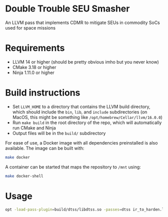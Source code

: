 # Double Trouble SEU Smasher
An LLVM pass that implements CDMR to mitigate SEUs in commodity SoCs used for space missions

# Requirements
* LLVM 14 or higher (should be pretty obvious imho but you never know)
* CMake 3.18 or higher
* Ninja 1.11.0 or higher

# Build instructions
* Set `LLVM_HOME` to a directory that contains the LLVM build directory, which should include the `bin`, `lib`, and `include` subdirectories (on MacOS, this might be something like `/opt/homebrew/Cellar/llvm/16.0.0`) 
* Run `make build` in the root directory of the repo, which will automatically run CMake and Ninja
* Output files will be in the `build/` subdirectory

For ease of use, a Docker image with all dependencies preinstalled is also available. The image can be built with:

```bash
make docker
```

A container can be started that maps the repository to `/mnt` using:

```bash
make docker-shell
```

# Usage

```bash
opt -load-pass-plugin=build/dtss/libdtss.so -passes=dtss ir_to_harden.ll -o output.bc
```
